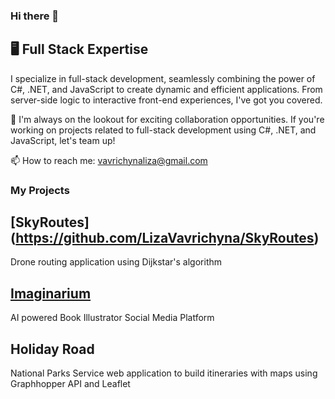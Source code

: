 ### Hi there 👋

## 🖥️ Full Stack Expertise
I specialize in full-stack development, seamlessly combining the power of C#, .NET, and JavaScript to create dynamic and efficient applications. From server-side logic to interactive front-end experiences, I've got you covered.

 👯 I'm always on the lookout for exciting collaboration opportunities. If you're working on projects related to full-stack development using C#, .NET, and JavaScript, let's team up!

 📫 How to reach me: vavrichynaliza@gmail.com

### My Projects

## [SkyRoutes] (https://github.com/LizaVavrichyna/SkyRoutes)
Drone routing application using Dijkstar's algorithm 

## [Imaginarium](https://github.com/LizaVavrichyna/imaginarium-react)
AI powered Book Illustrator Social Media Platform

## Holiday Road
National Parks Service web application to build itineraries with maps using Graphhopper API and Leaflet

